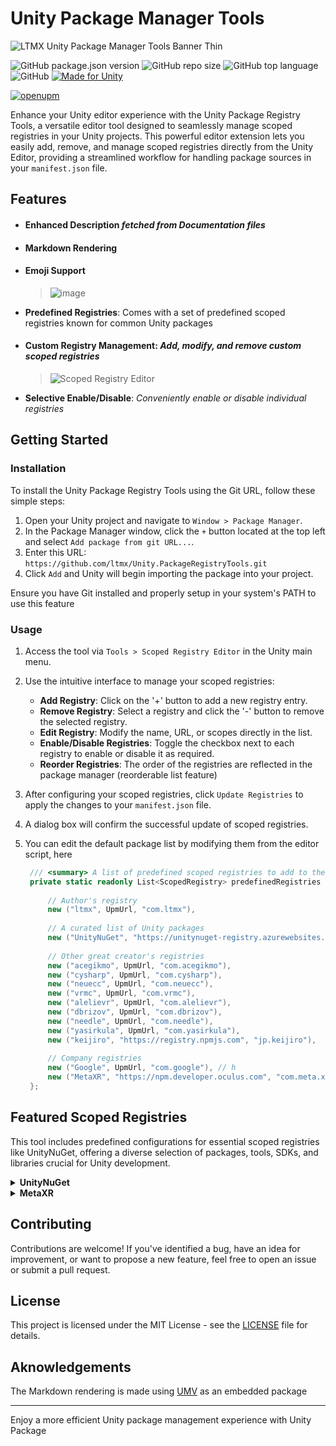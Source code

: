 # Unity Package Manager Tools

![LTMX Unity Package Manager Tools Banner Thin](https://github.com/ltmx/Unity.PackageManagerTools/assets/47640688/3677b97d-2bea-44ff-8bb6-7aee4f27ada2)


![GitHub package.json version](https://img.shields.io/github/package-json/v/ltmx/Unity.PackageManagerTools?color=blueviolet)
![GitHub repo size](https://img.shields.io/github/repo-size/ltmx/Unity.PackageManagerTools)
![GitHub top language](https://img.shields.io/github/languages/top/ltmx/Unity.PackageManagerTools?color=success)
![GitHub](https://img.shields.io/github/license/ltmx/Unity.PackageManagerTools?&style=for-the-badge)
[![Made for Unity](https://img.shields.io/badge/Made%20for-Unity-57b9d3.svg?logo=unity&color=blueviolet)](https://unity3d.com)

[![openupm](https://img.shields.io/npm/v/com.ltmx.unity.package-manager.tools?label=openupm&registry_uri=https://package.openupm.com)](https://openupm.com/packages/com.ltmx.package-manager.tools)



Enhance your Unity editor experience with the Unity Package Registry Tools, a versatile editor tool designed to seamlessly manage scoped registries in your Unity projects. This powerful editor extension lets you easily add, remove, and manage scoped registries directly from the Unity Editor, providing a streamlined workflow for handling package sources in your `manifest.json` file.

## Features

- #### Enhanced Description *fetched from Documentation files*
- #### Markdown Rendering
- #### Emoji Support
    > ![image](https://github.com/ltmx/Unity.PackageManagerTools/assets/47640688/71953d0c-9985-427a-bef0-b29c986793c5)

- **Predefined Registries**: Comes with a set of predefined scoped registries known for common Unity packages
- #### **Custom Registry Management**: *Add, modify, and remove custom scoped registries*
    > ![Scoped Registry Editor](https://github.com/ltmx/Unity.PackageManagerTools/assets/47640688/55393bf6-0efa-4290-adc6-c7605c4d2cc6)
- **Selective Enable/Disable**: *Conveniently enable or disable individual registries*




## Getting Started

### Installation

To install the Unity Package Registry Tools using the Git URL, follow these simple steps:

1. Open your Unity project and navigate to `Window > Package Manager`.
2. In the Package Manager window, click the `+` button located at the top left and select `Add package from git URL...`.
3. Enter this URL: `https://github.com/ltmx/Unity.PackageRegistryTools.git`
4. Click `Add` and Unity will begin importing the package into your project.

Ensure you have Git installed and properly setup in your system's PATH to use this feature
### Usage

1. Access the tool via `Tools > Scoped Registry Editor` in the Unity main menu.
2. Use the intuitive interface to manage your scoped registries:
    - **Add Registry**: Click on the '+' button to add a new registry entry.
    - **Remove Registry**: Select a registry and click the '-' button to remove the selected registry.
    - **Edit Registry**: Modify the name, URL, or scopes directly in the list.
    - **Enable/Disable Registries**: Toggle the checkbox next to each registry to enable or disable it as required.
    - **Reorder Registries**: The order of the registries are reflected in the package manager (reorderable list feature)
3. After configuring your scoped registries, click `Update Registries` to apply the changes to your `manifest.json` file.
4. A dialog box will confirm the successful update of scoped registries.
5. You can edit the default package list by modifying them from the editor script, here
   
   ```cs
    /// <summary> A list of predefined scoped registries to add to the manifest.json file. </summary>
    private static readonly List<ScopedRegistry> predefinedRegistries = new List<ScopedRegistry>() {
        
        // Author's registry
        new ("ltmx", UpmUrl, "com.ltmx"),
        
        // A curated list of Unity packages
        new ("UnityNuGet", "https://unitynuget-registry.azurewebsites.net", "org.nuget"),
        
        // Other great creator's registries
        new ("acegikmo", UpmUrl, "com.acegikmo"),
        new ("cysharp", UpmUrl, "com.cysharp"),
        new ("neuecc", UpmUrl, "com.neuecc"),
        new ("vrmc", UpmUrl, "com.vrmc"),
        new ("alelievr", UpmUrl, "com.alelievr"),
        new ("dbrizov", UpmUrl, "com.dbrizov"),
        new ("needle", UpmUrl, "com.needle"),
        new ("yasirkula", UpmUrl, "com.yasirkula"),
        new ("keijiro", "https://registry.npmjs.com", "jp.keijiro"),
        
        // Company registries
        new ("Google", UpmUrl, "com.google"), // h
        new ("MetaXR", "https://npm.developer.oculus.com", "com.meta.xr"),
    };
   ```

## Featured Scoped Registries

This tool includes predefined configurations for essential scoped registries like UnityNuGet, offering a diverse selection of packages, tools, SDKs, and libraries crucial for Unity development.

<details>
<summary><strong>UnityNuGet</strong></summary>

UnityNuGet offers a bridge to NuGet packages, allowing Unity developers to easily integrate thousands of .NET libraries into their projects. It's particularly useful for projects that rely on advanced .NET features or external .NET libraries.

**Registry Details**
- **Name**: UnityNuGet
- **URL**: `https://unitynuget-registry.azurewebsites.net`
- **Scopes**: `org.nuget`

</details>

<details>
<summary><strong>MetaXR</strong></summary>

The MetaXR Scoped Registry is a must-have for developers working on VR and AR applications, especially those targeting Oculus devices. It provides access to Oculus SDKs and tools essential for VR development.

**Registry Details**
- **Name**: MetaXR
- **URL**: `https://npm.developer.oculus.com`
- **Scopes**: `com.meta.xr`

</details>



## Contributing

Contributions are welcome! If you've identified a bug, have an idea for improvement, or want to propose a new feature, feel free to open an issue or submit a pull request.

## License

This project is licensed under the MIT License - see the [LICENSE](LICENSE) file for details.

## Aknowledgements

The Markdown rendering is made using [UMV](https://github.com/gwaredd/UnityMarkdownViewer) as an embedded package

---

Enjoy a more efficient Unity package management experience with Unity Package
